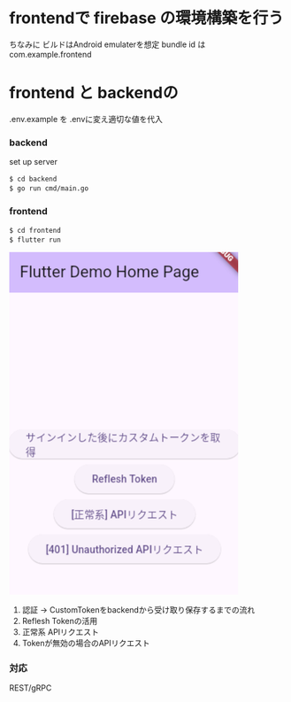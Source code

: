
# frontendで firebase の環境構築を行う
ちなみに ビルドはAndroid emulaterを想定
bundle id は com.example.frontend 

# frontend と backendの
.env.example を .envに変え適切な値を代入


### backend

set up server
```sh
$ cd backend
$ go run cmd/main.go
```

### frontend
```sh
$ cd frontend
$ flutter run
```

![alt text](assets/image.png)
1. 認証 → CustomTokenをbackendから受け取り保存するまでの流れ
2. Reflesh Tokenの活用 
3. 正常系 APIリクエスト
4. Tokenが無効の場合のAPIリクエスト

### 対応
REST/gRPC

